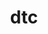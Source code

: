 ---
title: "dtc"
layout: cache
categories: [package, develop]
meta: {"compilers": ["apple-clang@=15.0.0"], "num_specs": 1, "num_specs_by_stack": {"developer-tools-darwin": 1, "root": 1}, "oss": ["ventura"], "platforms": ["darwin"], "stacks": ["developer-tools-darwin", "root"], "targets": ["aarch64"], "versions": ["1.6.1"]}
spec_details: [{"compiler": "apple-clang@=15.0.0", "hash": "xo4zs7s3p74cw75y7kzcvc5hmxrmbrpn", "os": "ventura", "platform": "darwin", "size": "-", "stacks": ["developer-tools-darwin", "root"], "tarball": "https://binaries.spack.io/develop/build_cache/darwin-ventura-aarch64/apple-clang-15.0.0/dtc-1.6.1/darwin-ventura-aarch64-apple-clang-15.0.0-dtc-1.6.1-xo4zs7s3p74cw75y7kzcvc5hmxrmbrpn.spack", "target": "aarch64", "variants": ["build_system=makefile"], "versions": ["1.6.1"]}]
---
